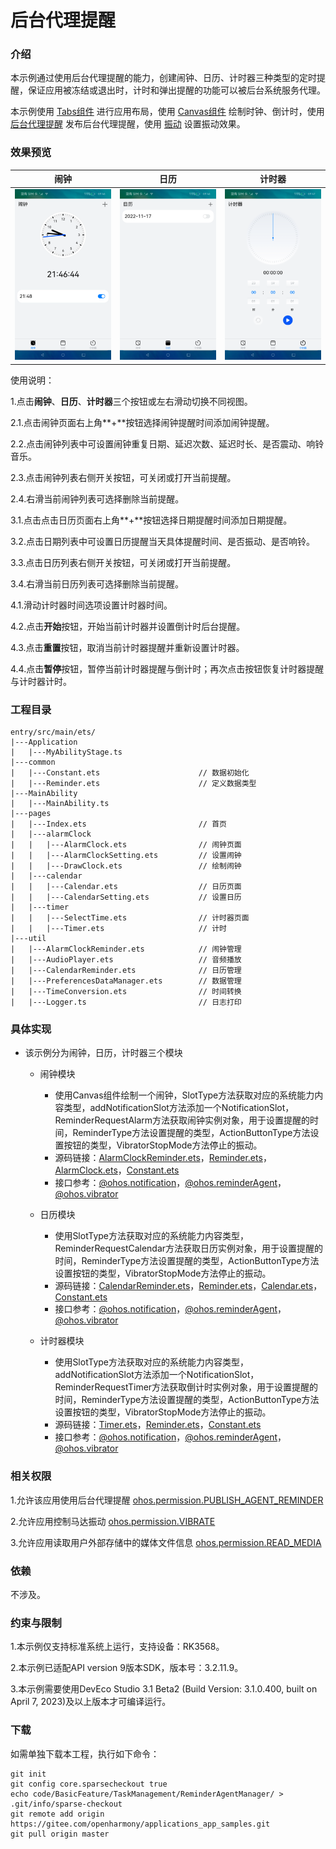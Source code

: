 # 后台代理提醒

### 介绍

本示例通过使用后台代理提醒的能力，创建闹钟、日历、计时器三种类型的定时提醒，保证应用被冻结或退出时，计时和弹出提醒的功能可以被后台系统服务代理。

本示例使用 [Tabs组件](https://gitee.com/openharmony/docs/blob/master/zh-cn/application-dev/reference/arkui-ts/ts-container-tabs.md) 进行应用布局，使用 [Canvas组件](https://gitee.com/openharmony/docs/blob/master/zh-cn/application-dev/reference/arkui-ts/ts-components-canvas-canvas.md) 绘制时钟、倒计时，使用 [后台代理提醒](https://gitee.com/openharmony/docs/blob/master/zh-cn/application-dev/reference/apis/js-apis-reminderAgentManager.md) 发布后台代理提醒，使用 [振动](https://gitee.com/openharmony/docs/blob/master/zh-cn/application-dev/reference/apis/js-apis-vibrator.md) 设置振动效果。

### 效果预览

| 闹钟                                          | 日历                                       | 计时器                                   |
|---------------------------------------------|------------------------------------------|---------------------------------------|
| ![](screenshots/devices/alarm_clock_zh.png) | ![](screenshots/devices/calendar_zh.png) | ![](screenshots/devices/timer_zh.png) |

使用说明：

1.点击**闹钟**、**日历**、**计时器**三个按钮或左右滑动切换不同视图。

2.1.点击闹钟页面右上角**+**按钮选择闹钟提醒时间添加闹钟提醒。

2.2.点击闹钟列表中可设置闹钟重复日期、延迟次数、延迟时长、是否震动、响铃音乐。

2.3.点击闹钟列表右侧开关按钮，可关闭或打开当前提醒。

2.4.右滑当前闹钟列表可选择删除当前提醒。

3.1.点击点击日历页面右上角**+**按钮选择日期提醒时间添加日期提醒。

3.2.点击日期列表中可设置日历提醒当天具体提醒时间、是否振动、是否响铃。

3.3.点击日历列表右侧开关按钮，可关闭或打开当前提醒。

3.4.右滑当前日历列表可选择删除当前提醒。

4.1.滑动计时器时间选项设置计时器时间。

4.2.点击**开始**按钮，开始当前计时器并设置倒计时后台提醒。

4.3.点击**重置**按钮，取消当前计时器提醒并重新设置计时器。

4.4.点击**暂停**按钮，暂停当前计时器提醒与倒计时；再次点击按钮恢复计时器提醒与计时器计时。

### 工程目录
```
entry/src/main/ets/
|---Application
|   |---MyAbilityStage.ts
|---common
|   |---Constant.ets                      // 数据初始化
|   |---Reminder.ets                      // 定义数据类型
|---MainAbility
|   |---MainAbility.ts
|---pages
|   |---Index.ets                         // 首页
|   |---alarmClock                         
|   |   |---AlarmClock.ets                // 闹钟页面
|   |   |---AlarmClockSetting.ets         // 设置闹钟
|   |   |---DrawClock.ets                 // 绘制闹钟
|   |---calendar
|   |   |---Calendar.ets                  // 日历页面
|   |   |---CalendarSetting.ets           // 设置日历
|   |---timer
|   |   |---SelectTime.ets                // 计时器页面
|   |   |---Timer.ets                     // 计时
|---util
|   |---AlarmClockReminder.ets            // 闹钟管理
|   |---AudioPlayer.ets                   // 音频播放
|   |---CalendarReminder.ets              // 日历管理
|   |---PreferencesDataManager.ets        // 数据管理
|   |---TimeConversion.ets                // 时间转换
|   |---Logger.ts                         // 日志打印
```
### 具体实现

* 该示例分为闹钟，日历，计时器三个模块 
  * 闹钟模块
    * 使用Canvas组件绘制一个闹钟，SlotType方法获取对应的系统能力内容类型，addNotificationSlot方法添加一个NotificationSlot，ReminderRequestAlarm方法获取闹钟实例对象，用于设置提醒的时间，ReminderType方法设置提醒的类型，ActionButtonType方法设置按钮的类型，VibratorStopMode方法停止的振动。
    * 源码链接：[AlarmClockReminder.ets](https://gitee.com/openharmony/applications_app_samples/blob/master/code/BasicFeature/TaskManagement/ReminderAgentManager/entry/src/main/ets/util/AlarmClockReminder.ets)，[Reminder.ets](https://gitee.com/openharmony/applications_app_samples/blob/master/code/BasicFeature/TaskManagement/ReminderAgentManager/entry/src/main/ets/common/Reminder.ets)，[AlarmClock.ets](https://gitee.com/openharmony/applications_app_samples/blob/master/code/BasicFeature/TaskManagement/ReminderAgentManager/entry/src/main/ets/pages/alarmClock/AlarmClock.ets)，[Constant.ets](https://gitee.com/openharmony/applications_app_samples/blob/master/code/BasicFeature/TaskManagement/ReminderAgentManager/entry/src/main/ets/common/Constant.ets)
    * 接口参考：[@ohos.notification](https://gitee.com/openharmony/docs/blob/master/zh-cn/application-dev/reference/apis/js-apis-notification.md)，[@ohos.reminderAgent](https://gitee.com/openharmony/docs/blob/master/zh-cn/application-dev/reference/apis/js-apis-reminderAgent.md)，[@ohos.vibrator](https://gitee.com/openharmony/docs/blob/master/zh-cn/application-dev/reference/apis/js-apis-vibrator.md)

  * 日历模块
    * 使用SlotType方法获取对应的系统能力内容类型，ReminderRequestCalendar方法获取日历实例对象，用于设置提醒的时间，ReminderType方法设置提醒的类型，ActionButtonType方法设置按钮的类型，VibratorStopMode方法停止的振动。
    * 源码链接：[CalendarReminder.ets](https://gitee.com/openharmony/applications_app_samples/blob/master/code/BasicFeature/TaskManagement/ReminderAgentManager/entry/src/main/ets/util/CalendarReminder.ets)，[Reminder.ets](https://gitee.com/openharmony/applications_app_samples/blob/master/code/BasicFeature/TaskManagement/ReminderAgentManager/entry/src/main/ets/common/Reminder.ets)，[Calendar.ets](https://gitee.com/openharmony/applications_app_samples/blob/master/code/BasicFeature/TaskManagement/ReminderAgentManager/entry/src/main/ets/pages/calendar/Calendar.ets)，[Constant.ets](https://gitee.com/openharmony/applications_app_samples/blob/master/code/BasicFeature/TaskManagement/ReminderAgentManager/entry/src/main/ets/common/Constant.ets)
    * 接口参考：[@ohos.notification](https://gitee.com/openharmony/docs/blob/master/zh-cn/application-dev/reference/apis/js-apis-notification.md)，[@ohos.reminderAgent](https://gitee.com/openharmony/docs/blob/master/zh-cn/application-dev/reference/apis/js-apis-reminderAgent.md)，[@ohos.vibrator](https://gitee.com/openharmony/docs/blob/master/zh-cn/application-dev/reference/apis/js-apis-vibrator.md)

  * 计时器模块
    * 使用SlotType方法获取对应的系统能力内容类型，addNotificationSlot方法添加一个NotificationSlot，ReminderRequestTimer方法获取倒计时实例对象，用于设置提醒的时间，ReminderType方法设置提醒的类型，ActionButtonType方法设置按钮的类型，VibratorStopMode方法停止的振动。
    * 源码链接：[Timer.ets](https://gitee.com/openharmony/applications_app_samples/blob/master/code/BasicFeature/TaskManagement/ReminderAgentManager/entry/src/main/ets/pages/timer/Timer.ets)，[Reminder.ets](https://gitee.com/openharmony/applications_app_samples/blob/master/code/BasicFeature/TaskManagement/ReminderAgentManager/entry/src/main/ets/common/Reminder.ets)，[Constant.ets](https://gitee.com/openharmony/applications_app_samples/blob/master/code/BasicFeature/TaskManagement/ReminderAgentManager/entry/src/main/ets/common/Constant.ets)
    * 接口参考：[@ohos.notification](https://gitee.com/openharmony/docs/blob/master/zh-cn/application-dev/reference/apis/js-apis-notification.md)，[@ohos.reminderAgent](https://gitee.com/openharmony/docs/blob/master/zh-cn/application-dev/reference/apis/js-apis-reminderAgent.md)，[@ohos.vibrator](https://gitee.com/openharmony/docs/blob/master/zh-cn/application-dev/reference/apis/js-apis-vibrator.md)

### 相关权限

1.允许该应用使用后台代理提醒 [ohos.permission.PUBLISH_AGENT_REMINDER](https://gitee.com/openharmony/docs/blob/master/zh-cn/application-dev/security/permission-list.md)

2.允许应用控制马达振动 [ohos.permission.VIBRATE](https://gitee.com/openharmony/docs/blob/master/zh-cn/application-dev/security/permission-list.md)

3.允许应用读取用户外部存储中的媒体文件信息 [ohos.permission.READ_MEDIA](https://gitee.com/openharmony/docs/blob/master/zh-cn/application-dev/security/permission-list.md)

### 依赖

不涉及。

### 约束与限制

1.本示例仅支持标准系统上运行，支持设备：RK3568。

2.本示例已适配API version 9版本SDK，版本号：3.2.11.9。

3.本示例需要使用DevEco Studio 3.1 Beta2 (Build Version: 3.1.0.400, built on April 7, 2023)及以上版本才可编译运行。

### 下载

如需单独下载本工程，执行如下命令：
```
git init
git config core.sparsecheckout true
echo code/BasicFeature/TaskManagement/ReminderAgentManager/ > .git/info/sparse-checkout
git remote add origin https://gitee.com/openharmony/applications_app_samples.git
git pull origin master

```